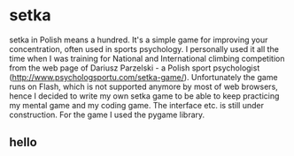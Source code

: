 # setka

setka in Polish means a hundred. It's a simple game for improving your concentration, often used in sports psychology. I personally used it all the time when I was training for National and International climbing competition from the web page of Dariusz Parzelski - a Polish sport psychologist (http://www.psychologsportu.com/setka-game/). Unfortunately the game runs on Flash, which is not supported anymore by most of web browsers, hence I decided to write my own setka game to be able to keep practicing my mental game and my coding game. The interface etc. is still under construction. For the game I used the pygame library.

## hello